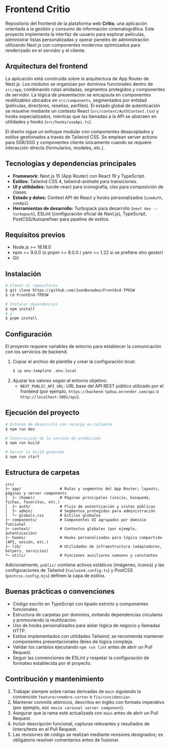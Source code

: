 # Frontend Critio

Repositorio del frontend de la plataforma web **Critio**, una aplicación orientada a la gestión y consumo de información cinematográfica. Este proyecto implementa la interfaz de usuario para explorar películas, administrar listas personalizadas y operar paneles de administración utilizando Next.js con componentes modernos optimizados para renderizado en el servidor y el cliente.

## Arquitectura del frontend

La aplicación está construida sobre la arquitectura de App Router de Next.js. Los módulos se organizan por dominios funcionales dentro de `src/app`, combinando rutas anidadas, segmentos protegidos y componentes de servidor. La lógica de presentación se encapsula en componentes reutilizables ubicados en `src/components`, segmentados por entidad (películas, directores, reseñas, perfiles). El estado global de autenticación se resuelve mediante un contexto React (`src/context/AuthContext.tsx`) y hooks especializados, mientras que las llamadas a la API se abstraen en utilidades y hooks (`src/hooks/useApi.ts`).

El diseño sigue un enfoque modular con componentes desacoplados y estilos gestionados a través de Tailwind CSS. Se emplean server actions para SSR/SSG y componentes cliente únicamente cuando se requiere interacción directa (formularios, modales, etc.).

## Tecnologías y dependencias principales

- **Framework:** Next.js 15 (App Router) con React 19 y TypeScript.
- **Estilos:** Tailwind CSS 4, tailwind-animate para transiciones.
- **UI y utilidades:** lucide-react para iconografía, clsx para composición de clases.
- **Estado y datos:** Context API de React y hooks personalizados (`useAuth`, `useApi`).
- **Herramientas de desarrollo:** Turbopack para desarrollo (`next dev --turbopack`), ESLint (configuración oficial de Next.js), TypeScript, PostCSS/Autoprefixer para pipeline de estilos.

## Requisitos previos

- Node.js >= 18.18.0
- npm >= 9.0.0 (o pnpm >= 8.0.0 / yarn >= 1.22 si se prefiere otro gestor)
- Git

## Instalación

```bash
# Clonar el repositorio
$ git clone https://github.com/JuanBonadeo/FrontEnd-TPDSW
$ cd FrontEnd-TPDSW

# Instalar dependencias
$ npm install
# o
$ pnpm install
```

## Configuración

El proyecto requiere variables de entorno para establecer la comunicación con los servicios de backend.

1. Copiar el archivo de plantilla y crear la configuración local:
   ```bash
   $ cp env.template .env.local
   ```
2. Ajustar los valores según el entorno objetivo:
   - `NEXT_PUBLIC_API_URL`: URL base del API REST público utilizado por el frontend (por ejemplo, `https://backend-tpdsw.onrender.com/api` o `http://localhost:3001/api`).

## Ejecución del proyecto

```bash
# Entorno de desarrollo con recarga en caliente
$ npm run dev

# Construcción de la versión de producción
$ npm run build

# Servir la build generada
$ npm run start
```

## Estructura de carpetas

```
src/
├─ app/                 # Rutas y segmentos del App Router; layouts, páginas y server components
│  ├─ (home)/           # Páginas principales (inicio, búsqueda, fichas, favoritos, etc.)
│  ├─ auth/             # Flujo de autenticación y vistas públicas
│  ├─ admin/            # Segmentos protegidos para administración
│  └─ globals.css       # Estilos globales
├─ components/          # Componentes UI agrupados por dominio funcional
├─ context/             # Contextos globales (por ejemplo, autenticación)
├─ hooks/               # Hooks personalizados para lógica compartida (API, sesión, etc.)
├─ lib/                 # Utilidades de infraestructura (adaptadores, helpers, servicios)
└─ utils/               # Funciones auxiliares comunes y constantes
```

Adicionalmente, `public/` contiene activos estáticos (imágenes, íconos) y las configuraciones de Tailwind (`tailwind.config.ts`) y PostCSS (`postcss.config.mjs`) definen la capa de estilos.

## Buenas prácticas o convenciones

- Código escrito en TypeScript con tipado estricto y componentes funcionales.
- Estructura de carpetas por dominios, evitando dependencias circulares y promoviendo la reutilización.
- Uso de hooks personalizados para aislar lógica de negocio y llamadas HTTP.
- Estilos implementados con utilidades Tailwind; se recomienda mantener componentes presentacionales libres de lógica compleja.
- Validar los cambios ejecutando `npm run lint` antes de abrir un Pull Request.
- Seguir las convenciones de ESLint y respetar la configuración de formateo establecida por el proyecto.

## Contribución y mantenimiento

1. Trabajar siempre sobre ramas derivadas de `main` siguiendo la convención `feature/<nombre-corto>` o `fix/<incidencia>`.
2. Mantener commits atómicos, descritos en inglés con formato imperativo (por ejemplo, `Add movie carousel server component`).
3. Asegurar que la rama esté actualizada con `main` antes de abrir un Pull Request.
4. Incluir descripción funcional, capturas relevantes y resultados de linters/tests en el Pull Request.
5. Las revisiones de código se realizan mediante revisores designados; es obligatorio resolver comentarios antes de fusionar.